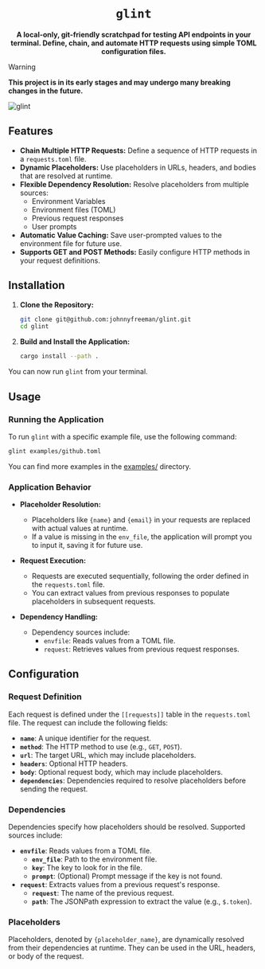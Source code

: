 <div align="center">
  <h1><code>glint</code></h1>

  <p><b>A local-only, git-friendly scratchpad for testing API endpoints in your terminal. Define, chain, and automate HTTP requests using simple TOML configuration files.</b></p>
</div>

> [!WARNING]
> **This project is in its early stages and may undergo many breaking changes in the future.**

![glint](https://github.com/user-attachments/assets/cc81d961-9a4a-4a0b-8703-6e47cced9762)

## Features

- **Chain Multiple HTTP Requests:** Define a sequence of HTTP requests in a `requests.toml` file.
- **Dynamic Placeholders:** Use placeholders in URLs, headers, and bodies that are resolved at runtime.
- **Flexible Dependency Resolution:** Resolve placeholders from multiple sources:
  - Environment Variables
  - Environment files (TOML)
  - Previous request responses
  - User prompts
- **Automatic Value Caching:** Save user-prompted values to the environment file for future use.
- **Supports GET and POST Methods:** Easily configure HTTP methods in your request definitions.

## Installation

1. **Clone the Repository:**

   ```bash
   git clone git@github.com:johnnyfreeman/glint.git
   cd glint
   ```

2. **Build and Install the Application:**

   ```bash
   cargo install --path .
   ```

You can now run `glint` from your terminal.

## Usage

### Running the Application

To run `glint` with a specific example file, use the following command:

```bash
glint examples/github.toml
```

You can find more examples in the [examples/](examples/) directory.

### Application Behavior

- **Placeholder Resolution:**
  - Placeholders like `{name}` and `{email}` in your requests are replaced with actual values at runtime.
  - If a value is missing in the `env_file`, the application will prompt you to input it, saving it for future use.
  
- **Request Execution:**
  - Requests are executed sequentially, following the order defined in the `requests.toml` file.
  - You can extract values from previous responses to populate placeholders in subsequent requests.

- **Dependency Handling:**
  - Dependency sources include:
    - `envfile`: Reads values from a TOML file.
    - `request`: Retrieves values from previous request responses.

## Configuration

### Request Definition

Each request is defined under the `[[requests]]` table in the `requests.toml` file. The request can include the following fields:

- **`name`**: A unique identifier for the request.
- **`method`**: The HTTP method to use (e.g., `GET`, `POST`).
- **`url`**: The target URL, which may include placeholders.
- **`headers`**: Optional HTTP headers.
- **`body`**: Optional request body, which may include placeholders.
- **`dependencies`**: Dependencies required to resolve placeholders before sending the request.

### Dependencies

Dependencies specify how placeholders should be resolved. Supported sources include:

- **`envfile`**: Reads values from a TOML file.
  - **`env_file`**: Path to the environment file.
  - **`key`**: The key to look for in the file.
  - **`prompt`**: (Optional) Prompt message if the key is not found.
- **`request`**: Extracts values from a previous request's response.
  - **`request`**: The name of the previous request.
  - **`path`**: The JSONPath expression to extract the value (e.g., `$.token`).

### Placeholders

Placeholders, denoted by `{placeholder_name}`, are dynamically resolved from their dependencies at runtime. They can be used in the URL, headers, or body of the request.
